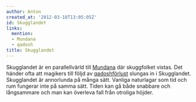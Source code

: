 ```yaml
---
author: Anton
created_at: '2012-03-18T13:05:05Z'
id: Skugglandet
links:
  mention:
  - Mundana
  - qadosh
title: Skugglandet
---
```


Skugglandet är en parallellvärld till [Mundana] där skuggfolket vistas. Det händer ofta att magikers
till följd av [qadoshförlust] slungas in i Skugglandet. Skugglandet är annorlunda på många sätt.
Vanliga naturlagar som tid och rum fungerar inte på samma sätt. Tiden kan gå både snabbare och
långsammare och man kan överleva fall från otroliga höjder.

  [Mundana]: Mundana
  [qadoshförlust]: qadosh
